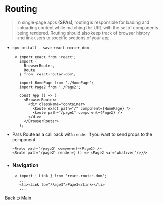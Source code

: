 # Routing

> In single-page apps **(SPAs)**, routing is responsible for loading and unloading content while matching the URL with the set of components being rendered. Routing should also keep track of browser history and link users to specific sections of your app.

+ `npm install --save react-router-dom`

  + ```
    import React from 'react';
    import {
      BrowserRouter,
      Route
    } from 'react-router-dom';

    import HomePage from './HomePage';
    import Page2 from './Page2';

    const App () => (
      <BrowserRouter>
        <div className="container>
          <Route exact path="/" component={HomePage} />
          <Route path="/page2" component={Page2} />
        </div>
      </BrowserRouter>
    );
    ```

+ Pass Route as a call back with `render` if you want to send props to the component.
  ```
  <Route path="/page2" component={Page2} />
  <Route path="/page2" render={ () => <Page2 var='whatever'/>}/>
  ```

+ ### Navigation
  + ```
    import { Link } from 'react-router-dom';
    ...
    <li><Link to="/Page3">Page3</Link></li>
    ...
    ```



[Back to Main](../README.md)